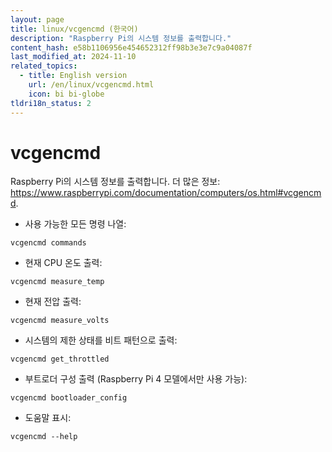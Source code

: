 ```yaml
---
layout: page
title: linux/vcgencmd (한국어)
description: "Raspberry Pi의 시스템 정보를 출력합니다."
content_hash: e58b1106956e454652312ff98b3e3e7c9a04087f
last_modified_at: 2024-11-10
related_topics:
  - title: English version
    url: /en/linux/vcgencmd.html
    icon: bi bi-globe
tldri18n_status: 2
---
```

# vcgencmd

Raspberry Pi의 시스템 정보를 출력합니다.
더 많은 정보: <https://www.raspberrypi.com/documentation/computers/os.html#vcgencmd>.

- 사용 가능한 모든 명령 나열:

`vcgencmd commands`

- 현재 CPU 온도 출력:

`vcgencmd measure_temp`

- 현재 전압 출력:

`vcgencmd measure_volts`

- 시스템의 제한 상태를 비트 패턴으로 출력:

`vcgencmd get_throttled`

- 부트로더 구성 출력 (Raspberry Pi 4 모델에서만 사용 가능):

`vcgencmd bootloader_config`

- 도움말 표시:

`vcgencmd --help`
